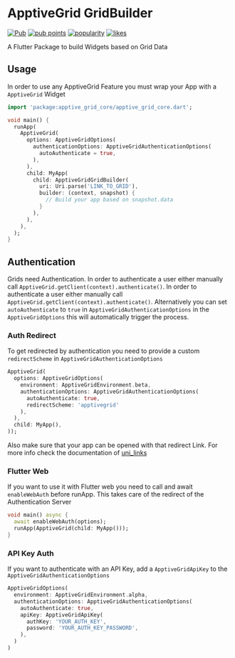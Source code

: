 # ApptiveGrid GridBuilder

[![Pub](https://img.shields.io/pub/v/apptive_grid_grid_builder.svg)](https://pub.dartlang.org/packages/apptive_grid_grid_builder)  [![pub points](https://img.shields.io/pub/points/apptive_grid_grid_builder?logo=dart)](https://pub.dev/packages/apptive_grid_grid_builder/score)  [![popularity](https://img.shields.io/pub/popularity/apptive_grid_grid_builder?logo=dart)](https://pub.dev/packages/apptive_grid_grid_builder/score)  [![likes](https://img.shields.io/pub/likes/apptive_grid_grid_builder?logo=dart)](https://pub.dev/packages/apptive_grid_grid_builder/score)

A Flutter Package to build Widgets based on Grid Data

## Usage

In order to use any ApptiveGrid Feature you must wrap your App with a `ApptiveGrid` Widget

```dart
import 'package:apptive_grid_core/apptive_grid_core.dart';

void main() {
  runApp(
    ApptiveGrid(
      options: ApptiveGridOptions(
        authenticationOptions: ApptiveGridAuthenticationOptions(
          autoAuthenticate = true,
        ),
      ),
      child: MyApp(
        child: ApptiveGridGridBuilder(
          uri: Uri.parse('LINK_TO_GRID'),
          builder: (context, snapshot) {
            // Build your app based on snapshot.data
          }
        ),
      ),
    ),
  );
}
```

## Authentication

Grids need Authentication. In order to authenticate a user either manually call `ApptiveGrid.getClient(context).authenticate()`.
In order to authenticate a user either manually call `ApptiveGrid.getClient(context).authenticate()`.
Alternatively you can set `autoAuthenticate` to `true` in `ApptiveGridAuthenticationOptions` in the `ApptiveGridOptions` this will automatically trigger the process.
### Auth Redirect
To get redirected by authentication you need to provide a custom `redirectScheme` in `ApptiveGridAuthenticationOptions`
```dart
ApptiveGrid(
  options: ApptiveGridOptions(
    environment: ApptiveGridEnvironment.beta,
    authenticationOptions: ApptiveGridAuthenticationOptions(
      autoAuthenticate: true,
      redirectScheme: 'apptivegrid'
    ),
  ),
  child: MyApp(),
));
```
Also make sure that your app can be opened with that redirect Link. For more info check the documentation of [uni_links](https://pub.dev/packages/uni_links)
### Flutter Web
If you want to use it with Flutter web you need to call and await `enableWebAuth` before runApp. This takes care of the redirect of the Authentication Server

```dart
void main() async {
  await enableWebAuth(options);
  runApp(ApptiveGrid(child: MyApp()));
}
```

### API Key Auth
If you want to authenticate with an API Key, add a `ApptiveGridApiKey` to the `ApptiveGridAuthenticationOptions`
```dart
ApptiveGridOptions(
  environment: ApptiveGridEnvironment.alpha,
  authenticationOptions: ApptiveGridAuthenticationOptions(
    autoAuthenticate: true,
    apiKey: ApptiveGridApiKey(
      authKey: 'YOUR_AUTH_KEY',
      password: 'YOUR_AUTH_KEY_PASSWORD',
    ),
  )
)
```

